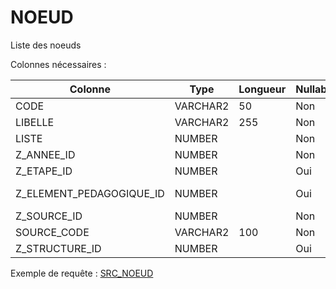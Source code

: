 # NOEUD

Liste des noeuds

Colonnes nécessaires :

|Colonne                 |Type    |Longueur|Nullable|Commentaire                        |
|------------------------|--------|--------|--------|-----------------------------------|
|CODE                    |VARCHAR2|50      |Non     |                                   |
|LIBELLE                 |VARCHAR2|255     |Non     |                                   |
|LISTE                   |NUMBER  |        |Non     | Flag (1 ou 0)                     |
|Z_ANNEE_ID              |NUMBER  |        |Non     |==> ANNEE.ID (2020 pour 2020/2021) |
|Z_ETAPE_ID              |NUMBER  |        |Oui     |==> ETAPE.SOURCE_CODE              |
|Z_ELEMENT_PEDAGOGIQUE_ID|NUMBER  |        |Oui     |==> ELEMENT_PEDAGOGIQUE.SOURCE_CODE|
|Z_SOURCE_ID             |NUMBER  |        |Non     |==> SOURCE.CODE                    |
|SOURCE_CODE             |VARCHAR2|100     |Non     |                                   |
|Z_STRUCTURE_ID          |NUMBER  |        |Oui     |==> STRUCTURE.SOURCE_CODE          |


Exemple de requête :
[SRC_NOEUD](../Apogée/SRC_NOEUD.sql)